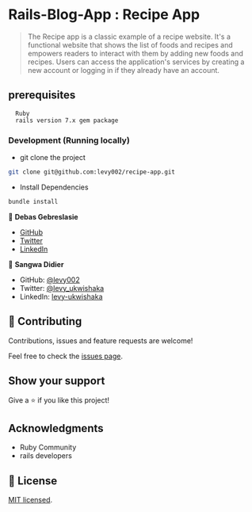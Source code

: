 # Rails-Blog-App : Recipe App
>The Recipe app is a classic example of a recipe website. It's a functional website that shows the list of foods and recipes and empowers readers to interact with them by adding new foods and recipes. Users can access the application's services by creating a new account or logging in if they already have an account.
## prerequisites
``` 
  Ruby
  rails version 7.x gem package 
```
### Development (Running locally)

- git clone the project

```bash 
git clone git@github.com:levy002/recipe-app.git
```

- Install Dependencies

```bash
bundle install
```


👤 **Debas Gebreslasie**

- [GitHub](https://github.com/Debas-31)
- [Twitter](https://twitter.com/DEBSH76956492)
- [LinkedIn](https://www.linkedin.com/in/debas-gebrengus)



👤 **Sangwa Didier**

- GitHub: [@levy002](https://github.com/levy002)
- Twitter: [ @levy_ukwishaka](https://twitter.com/levy_ukwishaka)
- LinkedIn: [levy-ukwishaka](https://www.linkedin.com/in/levy-ukwishaka)

## 🤝 Contributing

Contributions, issues and feature requests are welcome!

Feel free to check the [issues page](https://github.com/levy002/recipe-app/issues).

## Show your support

Give a ⭐️ if you like this project!

## Acknowledgments
- Ruby Community
- rails developers

## 📝 License

[MIT licensed](https://github.com/levy002/recipe-app/blob/Dev/LICENSE).
```

